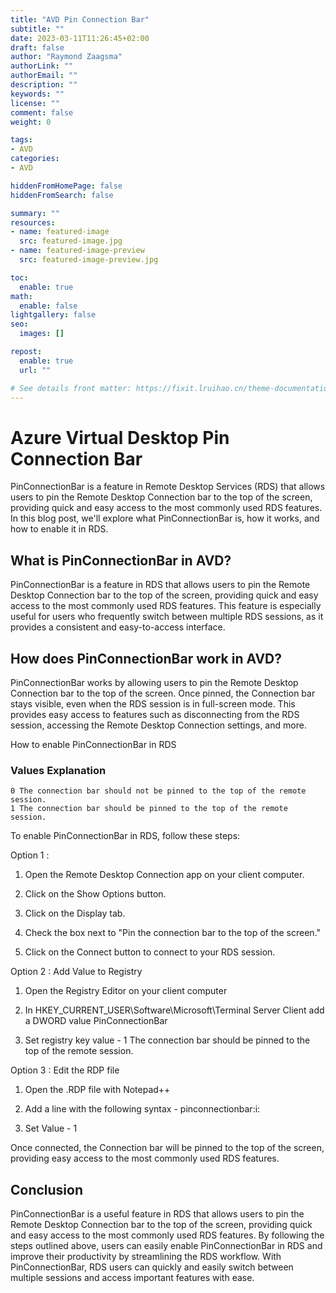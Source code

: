 ```yaml
---
title: "AVD Pin Connection Bar"
subtitle: ""
date: 2023-03-11T11:26:45+02:00
draft: false
author: "Raymond Zaagsma"
authorLink: ""
authorEmail: ""
description: ""
keywords: ""
license: ""
comment: false
weight: 0

tags:
- AVD
categories:
- AVD

hiddenFromHomePage: false
hiddenFromSearch: false

summary: ""
resources:
- name: featured-image
  src: featured-image.jpg
- name: featured-image-preview
  src: featured-image-preview.jpg

toc:
  enable: true
math:
  enable: false
lightgallery: false
seo:
  images: []

repost:
  enable: true
  url: ""

# See details front matter: https://fixit.lruihao.cn/theme-documentation-content/#front-matter
---
```


<!--more-->

# Azure Virtual Desktop Pin Connection Bar

PinConnectionBar is a feature in Remote Desktop Services (RDS) that allows users to pin the Remote Desktop Connection bar to the top of the screen, providing quick and easy access to the most commonly used RDS features. In this blog post, we'll explore what PinConnectionBar is, how it works, and how to enable it in RDS.

## What is PinConnectionBar in AVD?

PinConnectionBar is a feature in RDS that allows users to pin the Remote Desktop Connection bar to the top of the screen, providing quick and easy access to the most commonly used RDS features. This feature is especially useful for users who frequently switch between multiple RDS sessions, as it provides a consistent and easy-to-access interface.

## How does PinConnectionBar work in AVD?

PinConnectionBar works by allowing users to pin the Remote Desktop Connection bar to the top of the screen. Once pinned, the Connection bar stays visible, even when the RDS session is in full-screen mode. This provides easy access to features such as disconnecting from the RDS session, accessing the Remote Desktop Connection settings, and more.

How to enable PinConnectionBar in RDS

### Values Explanation 
	0 The connection bar should not be pinned to the top of the remote session. 
	1 The connection bar should be pinned to the top of the remote session.

To enable PinConnectionBar in RDS, follow these steps:

Option 1 : 

1. Open the Remote Desktop Connection app on your client computer.

2. Click on the Show Options button.

3. Click on the Display tab.

4. Check the box next to "Pin the connection bar to the top of the screen."

5. Click on the Connect button to connect to your RDS session.

Option 2 : Add Value to Registry

1. Open the Registry Editor on your client computer

2. In HKEY_CURRENT_USER\Software\Microsoft\Terminal Server Client add a DWORD value PinConnectionBar

3. Set registry key value - 	1 The connection bar should be pinned to the top of the remote session.

Option 3 : Edit the RDP file

1. Open the .RDP file with Notepad++

2. Add a line with the following syntax - 	pinconnectionbar:i:<value>

3. Set Value - 	1 

Once connected, the Connection bar will be pinned to the top of the screen, providing easy access to the most commonly used RDS features.

## Conclusion

PinConnectionBar is a useful feature in RDS that allows users to pin the Remote Desktop Connection bar to the top of the screen, providing quick and easy access to the most commonly used RDS features. By following the steps outlined above, users can easily enable PinConnectionBar in RDS and improve their productivity by streamlining the RDS workflow. With PinConnectionBar, RDS users can quickly and easily switch between multiple sessions and access important features with ease.
